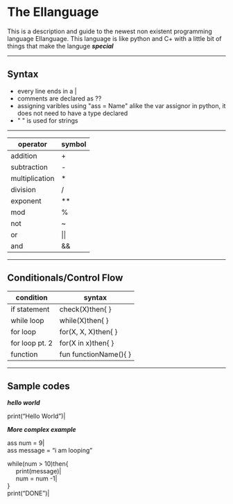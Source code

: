 # The Ellanguage

This is a description and guide to the newest non existent programming language Ellanguage. This language is like python and C+ with a little bit of things that make the languge ***special***

___
##  Syntax 
* every line ends in a |
* comments are declared as ??
* assigning varibles using "ass = Name" alike the var assignor in python, it does not need to have a type declared
* " " is used for strings 

___


| operator | symbol |
| ------------ | ----------- |
| addition | + |
| subtraction | - |
| multiplication | * |
| division | / |
| exponent | ** |
| mod | % |
| not | ~ |
| or | &#124;&#124; |
| and | && |

___
##  Conditionals/Control Flow
| condition | syntax |
| --- | ----------- |
| if statement | check(X)then{    }|
| while loop | while(X)then{  } |
| for loop | for(X, X, X)then{ } |
| for loop pt. 2 | for(X in x)then{ }|
| function | fun functionName(){ } |

---
## Sample codes

***hello world***

print(“Hello World”)|


***More complex example***

ass num = 9| <br>
ass message = “i am looping”<br> 

while(num > 10)then{<br> 
  &#160; &#160; &#160;print(message)| <br>
  &#160; &#160; &#160;num = num -1| <br>
}<br>
print(“DONE”)|<br> 



